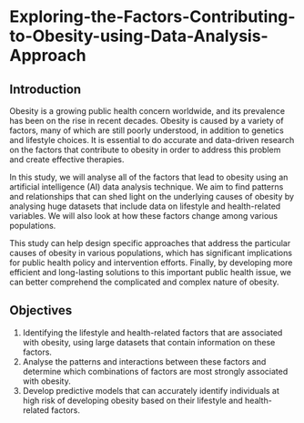 # Exploring-the-Factors-Contributing-to-Obesity-using-Data-Analysis-Approach

## Introduction 

Obesity is a growing public health concern worldwide, and its prevalence has been on the rise in recent decades. Obesity is caused by a variety of factors, many of which are still poorly understood, in addition to genetics and lifestyle choices. It is essential to do accurate and data-driven research on the factors that contribute to obesity in order to address this problem and create effective therapies. 
  
In this study, we will analyse all of the factors that lead to obesity using an artificial intelligence (AI) data analysis technique. We aim to find patterns and relationships that can shed light on the underlying causes of obesity by analysing huge datasets that include data on lifestyle and health-related variables. We will also look at how these factors change among various populations. 
  
This study can help design specific approaches that address the particular causes of obesity in various populations, which has significant implications for public health policy and intervention efforts. Finally, by developing more efficient and long-lasting solutions to this important public health issue, we can better comprehend the complicated and complex nature of obesity. 



## Objectives

1.	Identifying the lifestyle and health-related factors that are associated with obesity, using large datasets that contain information on these factors.
2.	Analyse the patterns and interactions between these factors and determine which combinations of factors are most strongly associated with obesity.
3.	Develop predictive models that can accurately identify individuals at high risk of developing obesity based on their lifestyle and health-related factors. 
